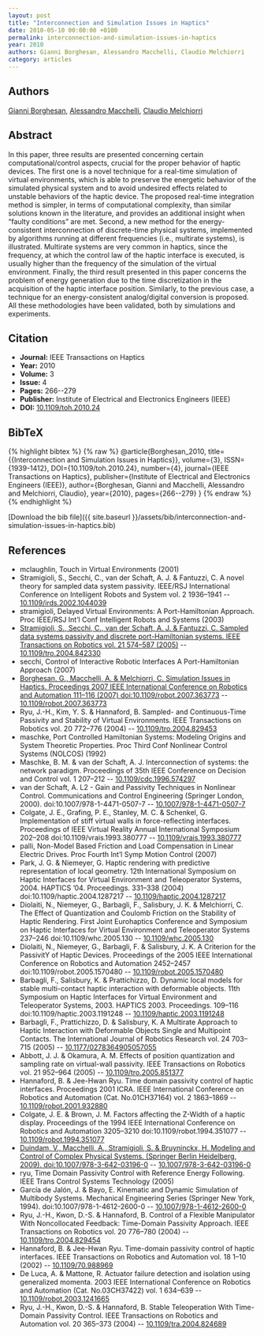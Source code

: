 ```yaml
---
layout: post
title: "Interconnection and Simulation Issues in Haptics"
date: 2010-05-10 00:00:00 +0100
permalink: interconnection-and-simulation-issues-in-haptics
year: 2010
authors: Gianni Borghesan, Alessandro Macchelli, Claudio Melchiorri
category: articles
---
```

 
## Authors
[Gianni Borghesan](authors/gianni-borghesan), [Alessandro Macchelli](authors/alessandro-macchelli), [Claudio Melchiorri](authors/claudio-melchiorri)
 
## Abstract
In this paper, three results are presented concerning certain computational/control aspects, crucial for the proper behavior of haptic devices. The first one is a novel technique for a real-time simulation of virtual environments, which is able to preserve the energetic behavior of the simulated physical system and to avoid undesired effects related to unstable behaviors of the haptic device. The proposed real-time integration method is simpler, in terms of computational complexity, than similar solutions known in the literature, and provides an additional insight when “faulty conditions” are met. Second, a new method for the energy-consistent interconnection of discrete-time physical systems, implemented by algorithms running at different frequencies (i.e., multirate systems), is illustrated. Multirate systems are very common in haptics, since the frequency, at which the control law of the haptic interface is executed, is usually higher than the frequency of the simulation of the virtual environment. Finally, the third result presented in this paper concerns the problem of energy generation due to the time discretization in the acquisition of the haptic interface position. Similarly, to the previous case, a technique for an energy-consistent analog/digital conversion is proposed. All these methodologies have been validated, both by simulations and experiments.
 
## Citation
- **Journal:** IEEE Transactions on Haptics
- **Year:** 2010
- **Volume:** 3
- **Issue:** 4
- **Pages:** 266--279
- **Publisher:** Institute of Electrical and Electronics Engineers (IEEE)
- **DOI:** [10.1109/toh.2010.24](https://doi.org/10.1109/toh.2010.24)
 
## BibTeX
{% highlight bibtex %}
{% raw %}
@article{Borghesan_2010,
  title={{Interconnection and Simulation Issues in Haptics}},
  volume={3},
  ISSN={1939-1412},
  DOI={10.1109/toh.2010.24},
  number={4},
  journal={IEEE Transactions on Haptics},
  publisher={Institute of Electrical and Electronics Engineers (IEEE)},
  author={Borghesan, Gianni and Macchelli, Alessandro and Melchiorri, Claudio},
  year={2010},
  pages={266--279}
}
{% endraw %}
{% endhighlight %}
 
[Download the bib file]({{ site.baseurl }}/assets/bib/interconnection-and-simulation-issues-in-haptics.bib)
 
## References
- mclaughlin, Touch in Virtual Environments (2001)
- Stramigioli, S., Secchi, C., van der Schaft, A. J. & Fantuzzi, C. A novel theory for sampled data system passivity. IEEE/RSJ International Conference on Intelligent Robots and System vol. 2 1936–1941 -- [10.1109/irds.2002.1044039](https://doi.org/10.1109/irds.2002.1044039)
- stramigioli, Delayed Virtual Environments: A Port-Hamiltonian Approach. Proc IEEE/RSJ Int&#x2019;l Conf Intelligent Robots and Systems (2003)
- [Stramigioli, S., Secchi, C., van der Schaft, A. J. & Fantuzzi, C. Sampled data systems passivity and discrete port-Hamiltonian systems. IEEE Transactions on Robotics vol. 21 574–587 (2005)](sampled-data-systems-passivity-and-discrete-port-hamiltonian-systems) -- [10.1109/tro.2004.842330](https://doi.org/10.1109/tro.2004.842330)
- secchi, Control of Interactive Robotic Interfaces A Port-Hamiltonian Approach (2007)
- [Borghesan, G., Macchelli, A. & Melchiorri, C. Simulation Issues in Haptics. Proceedings 2007 IEEE International Conference on Robotics and Automation 111–116 (2007) doi:10.1109/robot.2007.363773](simulation-issues-in-haptics) -- [10.1109/robot.2007.363773](https://doi.org/10.1109/robot.2007.363773)
- Ryu, J.-H., Kim, Y. S. & Hannaford, B. Sampled- and Continuous-Time Passivity and Stability of Virtual Environments. IEEE Transactions on Robotics vol. 20 772–776 (2004) -- [10.1109/tro.2004.829453](https://doi.org/10.1109/tro.2004.829453)
- maschke, Port Controlled Hamiltonian Systems: Modeling Origins and System Theoretic Properties. Proc Third Conf Nonlinear Control Systems (NOLCOS) (1992)
- Maschke, B. M. & van der Schaft, A. J. Interconnection of systems: the network paradigm. Proceedings of 35th IEEE Conference on Decision and Control vol. 1 207–212 -- [10.1109/cdc.1996.574297](https://doi.org/10.1109/cdc.1996.574297)
- van der Schaft, A. L2 - Gain and Passivity Techniques in Nonlinear Control. Communications and Control Engineering (Springer London, 2000). doi:10.1007/978-1-4471-0507-7 -- [10.1007/978-1-4471-0507-7](https://doi.org/10.1007/978-1-4471-0507-7)
- Colgate, J. E., Grafing, P. E., Stanley, M. C. & Schenkel, G. Implementation of stiff virtual walls in force-reflecting interfaces. Proceedings of IEEE Virtual Reality Annual International Symposium 202–208 doi:10.1109/vrais.1993.380777 -- [10.1109/vrais.1993.380777](https://doi.org/10.1109/vrais.1993.380777)
- palli, Non-Model Based Friction and Load Compensation in Linear Electric Drives. Proc Fourth Int&#x2019;l Symp Motion Control (2007)
- Park, J. G. & Niemeyer, G. Haptic rendering with predictive representation of local geometry. 12th International Symposium on Haptic Interfaces for Virtual Environment and Teleoperator Systems, 2004. HAPTICS ’04. Proceedings. 331–338 (2004) doi:10.1109/haptic.2004.1287217 -- [10.1109/haptic.2004.1287217](https://doi.org/10.1109/haptic.2004.1287217)
- Diolaiti, N., Niemeyer, G., Barbagli, F., Salisbury, J. K. & Melchiorri, C. The Effect of Quantization and Coulomb Friction on the Stability of Haptic Rendering. First Joint Eurohaptics Conference and Symposium on Haptic Interfaces for Virtual Environment and Teleoperator Systems 237–246 doi:10.1109/whc.2005.130 -- [10.1109/whc.2005.130](https://doi.org/10.1109/whc.2005.130)
- Diolaiti, N., Niemeyer, G., Barbagli, F. & Salisbury, J. K. A Criterion for the PassivitY of Haptic Devices. Proceedings of the 2005 IEEE International Conference on Robotics and Automation 2452–2457 doi:10.1109/robot.2005.1570480 -- [10.1109/robot.2005.1570480](https://doi.org/10.1109/robot.2005.1570480)
- Barbagli, F., Salisbury, K. & Prattichizzo, D. Dynamic local models for stable multi-contact haptic interaction with deformable objects. 11th Symposium on Haptic Interfaces for Virtual Environment and Teleoperator Systems, 2003. HAPTICS 2003. Proceedings. 109–116 doi:10.1109/haptic.2003.1191248 -- [10.1109/haptic.2003.1191248](https://doi.org/10.1109/haptic.2003.1191248)
- Barbagli, F., Prattichizzo, D. & Salisbury, K. A Multirate Approach to Haptic Interaction with Deformable Objects Single and                 Multipoint Contacts. The International Journal of Robotics Research vol. 24 703–715 (2005) -- [10.1177/0278364905057055](https://doi.org/10.1177/0278364905057055)
- Abbott, J. J. & Okamura, A. M. Effects of position quantization and sampling rate on virtual-wall passivity. IEEE Transactions on Robotics vol. 21 952–964 (2005) -- [10.1109/tro.2005.851377](https://doi.org/10.1109/tro.2005.851377)
- Hannaford, B. & Jee-Hwan Ryu. Time domain passivity control of haptic interfaces. Proceedings 2001 ICRA. IEEE International Conference on Robotics and Automation (Cat. No.01CH37164) vol. 2 1863–1869 -- [10.1109/robot.2001.932880](https://doi.org/10.1109/robot.2001.932880)
- Colgate, J. E. & Brown, J. M. Factors affecting the Z-Width of a haptic display. Proceedings of the 1994 IEEE International Conference on Robotics and Automation 3205–3210 doi:10.1109/robot.1994.351077 -- [10.1109/robot.1994.351077](https://doi.org/10.1109/robot.1994.351077)
- [Duindam, V., Macchelli, A., Stramigioli, S. & Bruyninckx, H. Modeling and Control of Complex Physical Systems. (Springer Berlin Heidelberg, 2009). doi:10.1007/978-3-642-03196-0](modeling-and-control-of-complex-physical-systems) -- [10.1007/978-3-642-03196-0](https://doi.org/10.1007/978-3-642-03196-0)
- ryu, Time Domain Passivity Control with Reference Energy Following. IEEE Trans Control Systems Technology (2005)
- García de Jalón, J. & Bayo, E. Kinematic and Dynamic Simulation of Multibody Systems. Mechanical Engineering Series (Springer New York, 1994). doi:10.1007/978-1-4612-2600-0 -- [10.1007/978-1-4612-2600-0](https://doi.org/10.1007/978-1-4612-2600-0)
- Ryu, J.-H., Kwon, D.-S. & Hannaford, B. Control of a Flexible Manipulator With Noncollocated Feedback: Time-Domain Passivity Approach. IEEE Transactions on Robotics vol. 20 776–780 (2004) -- [10.1109/tro.2004.829454](https://doi.org/10.1109/tro.2004.829454)
- Hannaford, B. & Jee-Hwan Ryu. Time-domain passivity control of haptic interfaces. IEEE Transactions on Robotics and Automation vol. 18 1–10 (2002) -- [10.1109/70.988969](https://doi.org/10.1109/70.988969)
- De Luca, A. & Mattone, R. Actuator failure detection and isolation using generalized momenta. 2003 IEEE International Conference on Robotics and Automation (Cat. No.03CH37422) vol. 1 634–639 -- [10.1109/robot.2003.1241665](https://doi.org/10.1109/robot.2003.1241665)
- Ryu, J.-H., Kwon, D.-S. & Hannaford, B. Stable Teleoperation With Time-Domain Passivity Control. IEEE Transactions on Robotics and Automation vol. 20 365–373 (2004) -- [10.1109/tra.2004.824689](https://doi.org/10.1109/tra.2004.824689)


